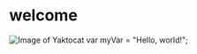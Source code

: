 # welcome
![Image of Yaktocat](https://octodex.github.com/images/yaktocat.png)
var myVar = "Hello, world!";
